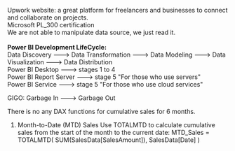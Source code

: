 Upwork website: a great platform for freelancers and businesses to connect and collaborate on projects.<br>
Microsoft PL_300 certification <br>
We are not able to manipulate data source, we just read it.<br>
<br>
**Power BI Development LifeCycle:** <br> 
Data Discovery ---> Data Transformation ---> Data Modeling ---> Data Visualization ---> Data Distribution<br>
Power BI Desktop ---> stages 1 to 4<br>
Power BI Report Server ---> stage 5 "For those who use servers"<br>
Power BI Service ---> stage 5 "For those who use cloud services"<br>

GIGO: Garbage In ---> Garbage Out

There is no any DAX functions for cumulative sales for 6 months.

1. Month-to-Date (MTD) Sales
Use TOTALMTD to calculate cumulative sales from the start of the month to the current date:
MTD_Sales = TOTALMTD(
    SUM(SalesData[SalesAmount]),
    SalesData[Date]
)


